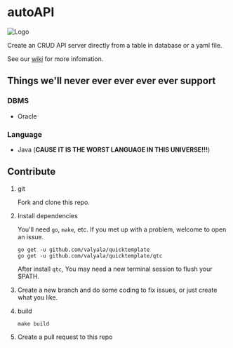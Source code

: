 # autoAPI

![Logo](https://i.ibb.co/vL1N1t1/logo.png)

Create an CRUD API server directly from a table in database or a yaml file.

See our [wiki](https://github.com/SHUReeducation/autoAPI/wiki) for more infomation.

## Things we'll never ever ever ever ever support

### DBMS

- Oracle

### Language

- Java (**CAUSE IT IS THE WORST LANGUAGE IN THIS UNIVERSE!!!**)

## Contribute

1. git

    Fork and clone this repo.
 
2. Install dependencies

    You'll need `go`, `make`, etc. If you met up with a problem, welcome to open an issue.
    
    ```shell
    go get -u github.com/valyala/quicktemplate
    go get -u github.com/valyala/quicktemplate/qtc
    ```
    
    After install `qtc`, You may need a new terminal session to flush your $PATH.
    
3. Create a new branch and do some coding to fix issues, or just create what you like.

4. build

    ```shell
    make build
    ```
    
5. Create a pull request to this repo
